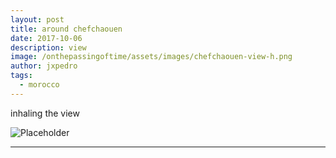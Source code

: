 ```yaml
---
layout: post
title: around chefchaouen
date: 2017-10-06
description: view
image: /onthepassingoftime/assets/images/chefchaouen-view-h.png
author: jxpedro
tags: 
  - morocco
---
```

<p >inhaling the view</p>

![Placeholder](/onthepassingoftime/assets/images/chefchaouen-view.jpg)

<p></p>

<hr/>
